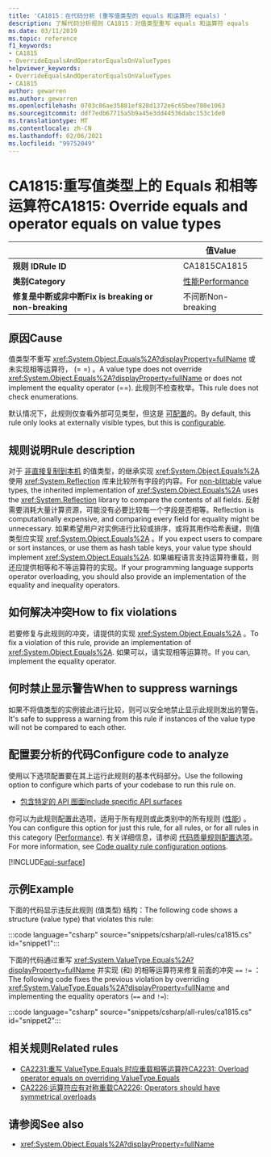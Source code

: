 ```yaml
---
title: 'CA1815：在代码分析 (重写值类型的 equals 和运算符 equals) '
description: 了解代码分析规则 CA1815：对值类型重写 equals 和运算符 equals
ms.date: 03/11/2019
ms.topic: reference
f1_keywords:
- CA1815
- OverrideEqualsAndOperatorEqualsOnValueTypes
helpviewer_keywords:
- OverrideEqualsAndOperatorEqualsOnValueTypes
- CA1815
author: gewarren
ms.author: gewarren
ms.openlocfilehash: 0703c86ae35881ef828d1372e6c65bee780e1063
ms.sourcegitcommit: ddf7edb67715a5b9a45e3dd44536dabc153c1de0
ms.translationtype: MT
ms.contentlocale: zh-CN
ms.lasthandoff: 02/06/2021
ms.locfileid: "99752049"
---
```

# <a name="ca1815-override-equals-and-operator-equals-on-value-types"></a><span data-ttu-id="1ff9e-103">CA1815:重写值类型上的 Equals 和相等运算符</span><span class="sxs-lookup"><span data-stu-id="1ff9e-103">CA1815: Override equals and operator equals on value types</span></span>

| | <span data-ttu-id="1ff9e-104">值</span><span class="sxs-lookup"><span data-stu-id="1ff9e-104">Value</span></span> |
|-|-|
| <span data-ttu-id="1ff9e-105">**规则 ID**</span><span class="sxs-lookup"><span data-stu-id="1ff9e-105">**Rule ID**</span></span> |<span data-ttu-id="1ff9e-106">CA1815</span><span class="sxs-lookup"><span data-stu-id="1ff9e-106">CA1815</span></span>|
| <span data-ttu-id="1ff9e-107">**类别**</span><span class="sxs-lookup"><span data-stu-id="1ff9e-107">**Category**</span></span> |[<span data-ttu-id="1ff9e-108">性能</span><span class="sxs-lookup"><span data-stu-id="1ff9e-108">Performance</span></span>](performance-warnings.md)|
| <span data-ttu-id="1ff9e-109">**修复是中断或非中断**</span><span class="sxs-lookup"><span data-stu-id="1ff9e-109">**Fix is breaking or non-breaking**</span></span> |<span data-ttu-id="1ff9e-110">不间断</span><span class="sxs-lookup"><span data-stu-id="1ff9e-110">Non-breaking</span></span>|

## <a name="cause"></a><span data-ttu-id="1ff9e-111">原因</span><span class="sxs-lookup"><span data-stu-id="1ff9e-111">Cause</span></span>

<span data-ttu-id="1ff9e-112">值类型不重写 <xref:System.Object.Equals%2A?displayProperty=fullName> 或未实现相等运算符， (= =) 。</span><span class="sxs-lookup"><span data-stu-id="1ff9e-112">A value type does not override <xref:System.Object.Equals%2A?displayProperty=fullName> or does not implement the equality operator (==).</span></span> <span data-ttu-id="1ff9e-113">此规则不检查枚举。</span><span class="sxs-lookup"><span data-stu-id="1ff9e-113">This rule does not check enumerations.</span></span>

<span data-ttu-id="1ff9e-114">默认情况下，此规则仅查看外部可见类型，但这是 [可配置](#configure-code-to-analyze)的。</span><span class="sxs-lookup"><span data-stu-id="1ff9e-114">By default, this rule only looks at externally visible types, but this is [configurable](#configure-code-to-analyze).</span></span>

## <a name="rule-description"></a><span data-ttu-id="1ff9e-115">规则说明</span><span class="sxs-lookup"><span data-stu-id="1ff9e-115">Rule description</span></span>

<span data-ttu-id="1ff9e-116">对于 [非直接复制到本机](../../../framework/interop/blittable-and-non-blittable-types.md) 的值类型，的继承实现 <xref:System.Object.Equals%2A> 使用 <xref:System.Reflection> 库来比较所有字段的内容。</span><span class="sxs-lookup"><span data-stu-id="1ff9e-116">For [non-blittable](../../../framework/interop/blittable-and-non-blittable-types.md) value types, the inherited implementation of <xref:System.Object.Equals%2A> uses the <xref:System.Reflection> library to compare the contents of all fields.</span></span> <span data-ttu-id="1ff9e-117">反射需要消耗大量计算资源，可能没有必要比较每一个字段是否相等。</span><span class="sxs-lookup"><span data-stu-id="1ff9e-117">Reflection is computationally expensive, and comparing every field for equality might be unnecessary.</span></span> <span data-ttu-id="1ff9e-118">如果希望用户对实例进行比较或排序，或将其用作哈希表键，则值类型应实现 <xref:System.Object.Equals%2A> 。</span><span class="sxs-lookup"><span data-stu-id="1ff9e-118">If you expect users to compare or sort instances, or use them as hash table keys, your value type should implement <xref:System.Object.Equals%2A>.</span></span> <span data-ttu-id="1ff9e-119">如果编程语言支持运算符重载，则还应提供相等和不等运算符的实现。</span><span class="sxs-lookup"><span data-stu-id="1ff9e-119">If your programming language supports operator overloading, you should also provide an implementation of the equality and inequality operators.</span></span>

## <a name="how-to-fix-violations"></a><span data-ttu-id="1ff9e-120">如何解决冲突</span><span class="sxs-lookup"><span data-stu-id="1ff9e-120">How to fix violations</span></span>

<span data-ttu-id="1ff9e-121">若要修复与此规则的冲突，请提供的实现 <xref:System.Object.Equals%2A> 。</span><span class="sxs-lookup"><span data-stu-id="1ff9e-121">To fix a violation of this rule, provide an implementation of <xref:System.Object.Equals%2A>.</span></span> <span data-ttu-id="1ff9e-122">如果可以，请实现相等运算符。</span><span class="sxs-lookup"><span data-stu-id="1ff9e-122">If you can, implement the equality operator.</span></span>

## <a name="when-to-suppress-warnings"></a><span data-ttu-id="1ff9e-123">何时禁止显示警告</span><span class="sxs-lookup"><span data-stu-id="1ff9e-123">When to suppress warnings</span></span>

<span data-ttu-id="1ff9e-124">如果不将值类型的实例彼此进行比较，则可以安全地禁止显示此规则发出的警告。</span><span class="sxs-lookup"><span data-stu-id="1ff9e-124">It's safe to suppress a warning from this rule if instances of the value type will not be compared to each other.</span></span>

## <a name="configure-code-to-analyze"></a><span data-ttu-id="1ff9e-125">配置要分析的代码</span><span class="sxs-lookup"><span data-stu-id="1ff9e-125">Configure code to analyze</span></span>

<span data-ttu-id="1ff9e-126">使用以下选项配置要在其上运行此规则的基本代码部分。</span><span class="sxs-lookup"><span data-stu-id="1ff9e-126">Use the following option to configure which parts of your codebase to run this rule on.</span></span>

- [<span data-ttu-id="1ff9e-127">包含特定的 API 图面</span><span class="sxs-lookup"><span data-stu-id="1ff9e-127">Include specific API surfaces</span></span>](#include-specific-api-surfaces)

<span data-ttu-id="1ff9e-128">你可以为此规则配置此选项，适用于所有规则或此类别中的所有规则 ([性能](performance-warnings.md)) 。</span><span class="sxs-lookup"><span data-stu-id="1ff9e-128">You can configure this option for just this rule, for all rules, or for all rules in this category ([Performance](performance-warnings.md)).</span></span> <span data-ttu-id="1ff9e-129">有关详细信息，请参阅 [代码质量规则配置选项](../code-quality-rule-options.md)。</span><span class="sxs-lookup"><span data-stu-id="1ff9e-129">For more information, see [Code quality rule configuration options](../code-quality-rule-options.md).</span></span>

[!INCLUDE[api-surface](~/includes/code-analysis/api-surface.md)]

## <a name="example"></a><span data-ttu-id="1ff9e-130">示例</span><span class="sxs-lookup"><span data-stu-id="1ff9e-130">Example</span></span>

<span data-ttu-id="1ff9e-131">下面的代码显示违反此规则 (值类型) 结构：</span><span class="sxs-lookup"><span data-stu-id="1ff9e-131">The following code shows a structure (value type) that violates this rule:</span></span>

:::code language="csharp" source="snippets/csharp/all-rules/ca1815.cs" id="snippet1":::

<span data-ttu-id="1ff9e-132">下面的代码通过重写 <xref:System.ValueType.Equals%2A?displayProperty=fullName> 并实现 (和) 的相等运算符来修复前面的冲突 `==` `!=` ：</span><span class="sxs-lookup"><span data-stu-id="1ff9e-132">The following code fixes the previous violation by overriding <xref:System.ValueType.Equals%2A?displayProperty=fullName> and implementing the equality operators (`==` and `!=`):</span></span>

:::code language="csharp" source="snippets/csharp/all-rules/ca1815.cs" id="snippet2":::

## <a name="related-rules"></a><span data-ttu-id="1ff9e-133">相关规则</span><span class="sxs-lookup"><span data-stu-id="1ff9e-133">Related rules</span></span>

- [<span data-ttu-id="1ff9e-134">CA2231:重写 ValueType.Equals 时应重载相等运算符</span><span class="sxs-lookup"><span data-stu-id="1ff9e-134">CA2231: Overload operator equals on overriding ValueType.Equals</span></span>](ca2231.md)
- [<span data-ttu-id="1ff9e-135">CA2226:运算符应有对称重载</span><span class="sxs-lookup"><span data-stu-id="1ff9e-135">CA2226: Operators should have symmetrical overloads</span></span>](ca2226.md)

## <a name="see-also"></a><span data-ttu-id="1ff9e-136">请参阅</span><span class="sxs-lookup"><span data-stu-id="1ff9e-136">See also</span></span>

- <xref:System.Object.Equals%2A?displayProperty=fullName>
